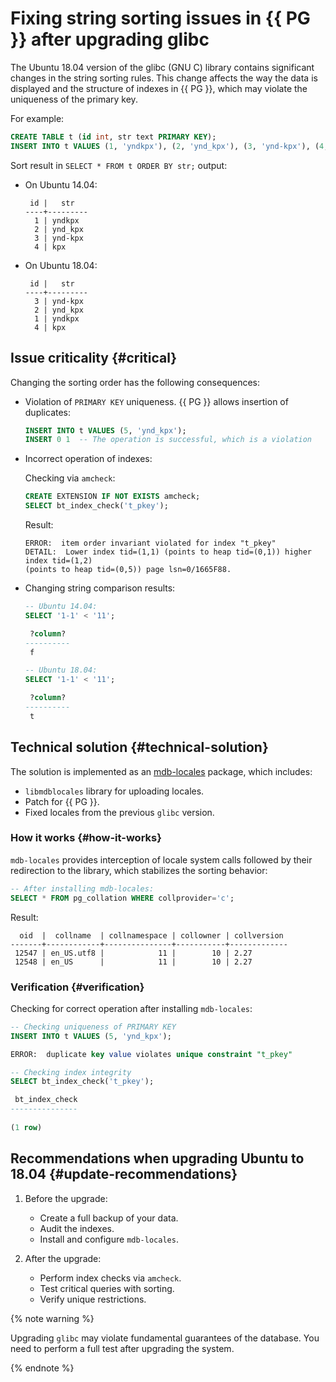 # Fixing string sorting issues in {{ PG }} after upgrading glibc

The Ubuntu 18.04 version of the glibc (GNU C) library contains significant changes in the string sorting rules. This change affects the way the data is displayed and the structure of indexes in {{ PG }}, which may violate the uniqueness of the primary key. 

For example:

```sql
CREATE TABLE t (id int, str text PRIMARY KEY);
INSERT INTO t VALUES (1, 'yndkpx'), (2, 'ynd_kpx'), (3, 'ynd-kpx'), (4, 'kpx');
```

Sort result in `SELECT * FROM t ORDER BY str;` output:

* On Ubuntu 14.04:

   ```text
    id |   str
   ----+---------
     1 | yndkpx
     2 | ynd_kpx
     3 | ynd-kpx
     4 | kpx
   ```

* On Ubuntu 18.04:

   ```text
    id |   str
   ----+---------
     3 | ynd-kpx
     2 | ynd_kpx
     1 | yndkpx
     4 | kpx
   ```

## Issue criticality {#critical}

Changing the sorting order has the following consequences:

* Violation of `PRIMARY KEY` uniqueness. {{ PG }} allows insertion of duplicates:

   ```sql
   INSERT INTO t VALUES (5, 'ynd_kpx');
   INSERT 0 1  -- The operation is successful, which is a violation
   ```

* Incorrect operation of indexes:

   Checking via `amcheck`:

   ```sql
   CREATE EXTENSION IF NOT EXISTS amcheck;
   SELECT bt_index_check('t_pkey');
   ```

   Result:

   ```text
   ERROR:  item order invariant violated for index "t_pkey"
   DETAIL:  Lower index tid=(1,1) (points to heap tid=(0,1)) higher index tid=(1,2) 
   (points to heap tid=(0,5)) page lsn=0/1665F88.
   ```

* Changing string comparison results:

   ```sql
   -- Ubuntu 14.04:
   SELECT '1-1' < '11';

    ?column? 
   ----------
    f

   -- Ubuntu 18.04:
   SELECT '1-1' < '11';

    ?column? 
   ----------
    t
   ```

## Technical solution {#technical-solution}

The solution is implemented as an [mdb-locales](https://github.com/postgredients/mdb-locales) package, which includes:

* `libmdblocales` library for uploading locales.
* Patch for {{ PG }}.
* Fixed locales from the previous `glibc` version.

### How it works {#how-it-works}

`mdb-locales` provides interception of locale system calls followed by their redirection to the library, which stabilizes the sorting behavior:

```sql
-- After installing mdb-locales:
SELECT * FROM pg_collation WHERE collprovider='c';
```

Result:

```text
  oid  |  collname  | collnamespace | collowner | collversion
-------+------------+---------------+-----------+-------------
 12547 | en_US.utf8 |            11 |        10 | 2.27
 12548 | en_US      |            11 |        10 | 2.27
```

### Verification {#verification}

Checking for correct operation after installing `mdb-locales`:

```sql
-- Checking uniqueness of PRIMARY KEY
INSERT INTO t VALUES (5, 'ynd_kpx');

ERROR:  duplicate key value violates unique constraint "t_pkey"

-- Checking index integrity
SELECT bt_index_check('t_pkey');

 bt_index_check 
---------------
               
(1 row)
```

## Recommendations when upgrading Ubuntu to 18.04 {#update-recommendations}

1. Before the upgrade:

    * Create a full backup of your data.
    * Audit the indexes.
    * Install and configure `mdb-locales`.

1. After the upgrade:

    * Perform index checks via `amcheck`.
    * Test critical queries with sorting.
    * Verify unique restrictions.

{% note warning %}

Upgrading `glibc` may violate fundamental guarantees of the database. You need to perform a full test after upgrading the system.

{% endnote %}
